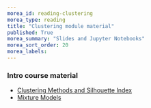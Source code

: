 ```yaml
---
morea_id: reading-clustering
morea_type: reading
title: "Clustering module material"
published: True
morea_summary: "Slides and Jupyter Notebooks"
morea_sort_order: 20
morea_labels: 
---
```



### Intro course material

* [Clustering Methods and Silhouette Index](resources/26_clustering.ipynb)
* [Mixture Models](27_mixture_Models.ipynb)

